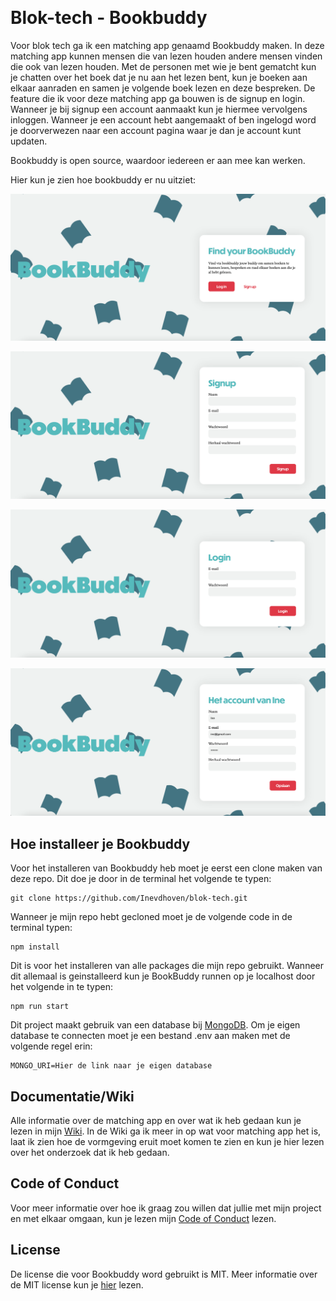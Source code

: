 ![]()

# Blok-tech - Bookbuddy

Voor blok tech ga ik een matching app genaamd Bookbuddy maken. In deze matching app kunnen mensen die van lezen houden andere mensen vinden die ook van lezen houden. Met de personen met wie je bent gematcht kun je chatten over het boek dat je nu aan het lezen bent, kun je boeken aan elkaar aanraden en samen je volgende boek lezen en deze bespreken. De feature die ik voor deze matching app ga bouwen is de signup en login. Wanneer je bij signup een account aanmaakt kun je hiermee vervolgens inloggen. Wanneer je een account hebt aangemaakt of ben ingelogd word je doorverwezen naar een account pagina waar je dan je account kunt updaten.

Bookbuddy is open source, waardoor iedereen er aan mee kan werken.

Hier kun je zien hoe bookbuddy er nu uitziet:

![Homepage Bookbuddy](https://github.com/Inevdhoven/blok-tech/blob/main/wiki_images/bookbuddy_home.png)

![Signup Bookbuddy](https://github.com/Inevdhoven/blok-tech/blob/main/wiki_images/bookbuddy_signup.png)

![Login Bookbuddy](https://github.com/Inevdhoven/blok-tech/blob/main/wiki_images/bookbuddy_login.png)

![Account Bookbuddy](https://github.com/Inevdhoven/blok-tech/blob/main/wiki_images/bookbuddy_account.png)

## Hoe installeer je Bookbuddy

Voor het installeren van Bookbuddy heb moet je eerst een clone maken van deze repo. Dit doe je door in de terminal het volgende te typen:

```
git clone https://github.com/Inevdhoven/blok-tech.git
```

Wanneer je mijn repo hebt gecloned moet je de volgende code in de terminal typen:

```
npm install
```

Dit is voor het installeren van alle packages die mijn repo gebruikt. Wanneer dit allemaal is geinstalleerd kun je BookBuddy runnen op je localhost door het volgende in te typen:

```
npm run start
```

Dit project maakt gebruik van een database bij [MongoDB](https://www.mongodb.com/). Om je eigen database te connecten moet je een bestand .env aan maken met de volgende regel erin:

```
MONGO_URI=Hier de link naar je eigen database
```

## Documentatie/Wiki

Alle informatie over de matching app en over wat ik heb gedaan kun je lezen in mijn [Wiki](https://github.com/Inevdhoven/blok-tech/wiki). In de Wiki ga ik meer in op wat voor matching app het is, laat ik zien hoe de vormgeving eruit moet komen te zien en kun je hier lezen over het onderzoek dat ik heb gedaan.

## Code of Conduct

Voor meer informatie over hoe ik graag zou willen dat jullie met mijn project en met elkaar omgaan, kun je lezen mijn [Code of Conduct](https://github.com/Inevdhoven/blok-tech/CODE_OF_CONDUCT.md) lezen.

## License

De license die voor Bookbuddy word gebruikt is MIT. Meer informatie over de MIT license kun je [hier](https://github.com/Inevdhoven/blok-tech/blob/main/license) lezen.
